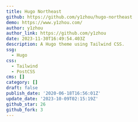```yaml
---
title: Hugo Northeast
github: https://github.com/y1zhou/hugo-northeast
demo: https://www.y1zhou.com/
author: y1zhou
author_link: https://github.com/y1zhou
date: 2023-11-30T16:49:54.403Z
description: A Hugo theme using Tailwind CSS.
ssg:
  - Hugo
css:
  - Tailwind
  - PostCSS
cms: []
category: []
draft: false
publish_date: '2020-06-18T16:56:01Z'
update_date: '2023-10-09T02:15:19Z'
github_star: 26
github_fork: 3
---
```

